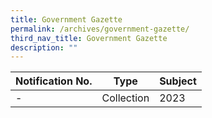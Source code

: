 ```yaml
---
title: Government Gazette
permalink: /archives/government-gazette/
third_nav_title: Government Gazette
description: ""
---
```



|Notification No. | Type | Subject |
| -------- | -------- | -------- |
| -   | Collection | 2023  |

